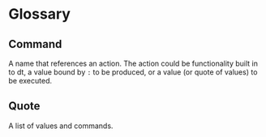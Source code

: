 # Glossary


## Command

A name that references an action. The action could be functionality built in to
dt, a value bound by `:` to be produced, or a value (or quote of values) to be
executed.


## Quote

A list of values and commands.

